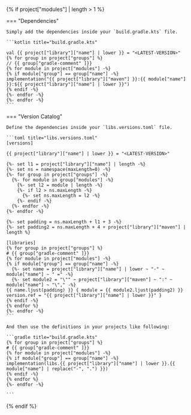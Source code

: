 {% if project["modules"] | length > 1 %}

=== "Dependencies"

    Simply add the dependencies inside your `build.gradle.kts` file.

    ```kotlin title="build.gradle.kts"

    val {{ project["library"]["name"] | lower }} = "<LATEST-VERSION>"
    {% for group in project["groups"] %}
    // {{ group["gradle-comment" ]}}
    {% for module in project["modules"] -%}
    {% if module["group"] == group["name"] -%}
    implementation("{{ project["library"]["maven"] }}:{{ module["name"] }}:${{ project["library"]["name"] | lower }}")
    {% endif -%}
    {%- endfor -%}
    {%- endfor -%}
    ```

=== "Version Catalog"

    Define the dependencies inside your `libs.versions.toml` file.

    ```toml title="libs.versions.toml"
    [versions]

    {{ project["library"]["name"] | lower }} = "<LATEST-VERSION>"
    
    {%- set l1 = project["library"]["name"] | length -%}
    {%- set ns = namespace(maxLength=0) -%}
    {%- for group in project["groups"] -%}
      {%- for module in group["modules"] -%}   
        {%- set l2 = module | length -%}
        {%- if l2 > ns.maxLength -%}
          {%- set ns.maxLength = l2 -%}
        {%- endif -%}
      {%- endfor -%}
    {%- endfor -%}

    {%- set padding = ns.maxLength + l1 + 3 -%}
    {%- set padding2 = ns.maxLength + 4 + project["library"]["maven"] | length %}

    [libraries]
    {% for group in project["groups"] %}
    # {{ group["gradle-comment" ]}}
    {% for module in project["modules"] -%}
    {% if module["group"] == group["name"] -%}
      {%- set name = project["library"]["name"] | lower ~ "-" ~ module["name"] ~ " =" -%}
      {%- set module2 = "\"" ~ project["library"]["maven"] ~ ":" ~ module["name"] ~ "\"," -%}
    {{ name.ljust(padding) }} { module = {{ module2.ljust(padding2) }} version.ref = "{{ project["library"]["name"] | lower }}" }
    {% endif -%}
    {% endfor %}
    {%- endfor -%}
    ```

    And then use the definitions in your projects like following:

    ```gradle title="build.gradle.kts"
    {% for group in project["groups"] %}
    # {{ group["gradle-comment" ]}}
    {% for module in project["modules"] -%}
    {% if module["group"] == group["name"] -%}
    implementation(libs.{{ project["library"]["name"] | lower }}.{{ module["name"] | replace("-", ".") }})
    {% endif -%}
    {% endfor %}
    {%- endfor -%}
    
    ```

{% endif %}